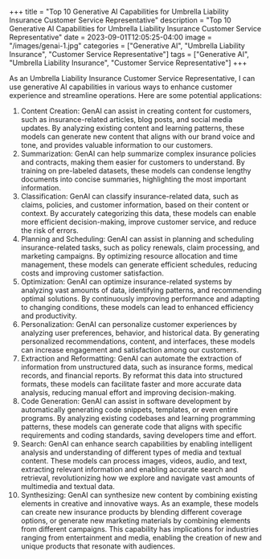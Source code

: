 +++
title = "Top 10 Generative AI Capabilities for Umbrella Liability Insurance Customer Service Representative"
description = "Top 10 Generative AI Capabilities for Umbrella Liability Insurance Customer Service Representative"
date = 2023-09-01T12:05:25-04:00
image = "/images/genai-1.jpg"
categories = ["Generative AI", "Umbrella Liability Insurance", "Customer Service Representative"]
tags = ["Generative AI", "Umbrella Liability Insurance", "Customer Service Representative"]
+++

As an Umbrella Liability Insurance Customer Service Representative, I can use generative AI capabilities in various ways to enhance customer experience and streamline operations. Here are some potential applications:

1. Content Creation: GenAI can assist in creating content for customers, such as insurance-related articles, blog posts, and social media updates. By analyzing existing content and learning patterns, these models can generate new content that aligns with our brand voice and tone, and provides valuable information to our customers.
2. Summarization: GenAI can help summarize complex insurance policies and contracts, making them easier for customers to understand. By training on pre-labeled datasets, these models can condense lengthy documents into concise summaries, highlighting the most important information.
3. Classification: GenAI can classify insurance-related data, such as claims, policies, and customer information, based on their content or context. By accurately categorizing this data, these models can enable more efficient decision-making, improve customer service, and reduce the risk of errors.
4. Planning and Scheduling: GenAI can assist in planning and scheduling insurance-related tasks, such as policy renewals, claim processing, and marketing campaigns. By optimizing resource allocation and time management, these models can generate efficient schedules, reducing costs and improving customer satisfaction.
5. Optimization: GenAI can optimize insurance-related systems by analyzing vast amounts of data, identifying patterns, and recommending optimal solutions. By continuously improving performance and adapting to changing conditions, these models can lead to enhanced efficiency and productivity.
6. Personalization: GenAI can personalize customer experiences by analyzing user preferences, behavior, and historical data. By generating personalized recommendations, content, and interfaces, these models can increase engagement and satisfaction among our customers.
7. Extraction and Reformatting: GenAI can automate the extraction of information from unstructured data, such as insurance forms, medical records, and financial reports. By reformat this data into structured formats, these models can facilitate faster and more accurate data analysis, reducing manual effort and improving decision-making.
8. Code Generation: GenAI can assist in software development by automatically generating code snippets, templates, or even entire programs. By analyzing existing codebases and learning programming patterns, these models can generate code that aligns with specific requirements and coding standards, saving developers time and effort.
9. Search: GenAI can enhance search capabilities by enabling intelligent analysis and understanding of different types of media and textual content. These models can process images, videos, audio, and text, extracting relevant information and enabling accurate search and retrieval, revolutionizing how we explore and navigate vast amounts of multimedia and textual data.
10. Synthesizing: GenAI can synthesize new content by combining existing elements in creative and innovative ways. As an example, these models can create new insurance products by blending different coverage options, or generate new marketing materials by combining elements from different campaigns. This capability has implications for industries ranging from entertainment and media, enabling the creation of new and unique products that resonate with audiences.